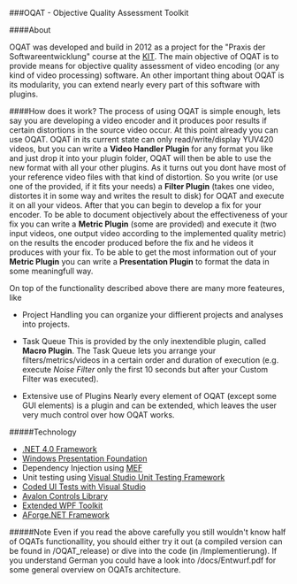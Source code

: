 ###OQAT - Objective Quality Assessment Toolkit

####About

OQAT was developed and build in 2012 as a project for the "Praxis der Softwareentwicklung" 
course at the [KIT](http://kit.edu). The main objective of OQAT is to provide means for objective
quality assessment of video encoding (or any kind of video processing) software. An other important 
thing about OQAT is its modularity, you can extend nearly every part of this software with plugins. 

####How does it work?
The process of using OQAT is simple enough, lets say you are developing a video encoder and it
produces poor results if certain distortions in the source video occur. At this point already
you can use OQAT. OQAT in its current state can only read/write/display YUV420 videos, but you can write 
a __Video Handler Plugin__ for any format you like and just drop it into your plugin folder, OQAT will then
be able to use the new format with all your other plugins. As it turns out you dont have most of your 
reference video files with that kind of distortion. So you write (or use one of the provided, 
if it fits your needs) a __Filter Plugin__ (takes one video, distortes it in some way and writes 
the result to disk) for OQAT and execute it on all your videos. After that you can begin to develop 
a fix for your encoder. To be able to document objectively about the effectiveness of your fix you 
can write a __Metric Plugin__ (some are provided) and execute it (two input videos, one output video 
according to the implemented quality metric) on the results the encoder produced before the fix and 
he videos it produces with your fix. To be able to get the most information out of your __Metric Plugin__ 
you can write a __Presentation Plugin__ to format the data in some meaningfull way. 

On top of the functionality described above there are many more feateures, like 
  * Project Handling
  you can organize your diffierent projects and analyses into projects.
  * Task Queue 
  This is provided by the only inextendible plugin, called __Macro Plugin__. The Task Queue
  lets you arrange your filters/metrics/videos in a certain order and duration of execution (e.g. 
  execute _Noise Filter_ only the first 10 seconds but after your Custom Filter was executed).
  
  * Extensive use of Plugins
  Nearly every element of OQAT (except some GUI elements) is a plugin and can be extended, which leaves the
  user very much control over how OQAT works.

#####Technology

  * [.NET 4.0 Framework](http://msdn.microsoft.com/en-us/vstudio/aa496123.aspx)
  * [Windows Presentation Foundation](http://msdn.microsoft.com/en-us/library/aa970268.aspx)
  * Dependency Injection using [MEF](http://msdn.microsoft.com/en-us/library/dd460648.aspx)
  * Unit testing using [Visual Studio Unit Testing Framework](http://msdn.microsoft.com/en-us/library/ms243147.aspx)
  * [Coded UI Tests with Visual Studio](http://msdn.microsoft.com/en-us/library/dd286726.aspx)
  * [Avalon Controls Library](http://avaloncontrolslib.codeplex.com/)
  * [Extended WPF Toolkit](http://wpftoolkit.codeplex.com/)
  * [AForge.NET Framework](http://www.aforgenet.com/)


#####Note
Even if you read the above carefully you still wouldn't know half of OQATs functionallity, you should either try it out
(a compiled version can be found in /OQAT_release) or dive into the code (in /Implementierung). If you understand German 
you could have a look into /docs/Entwurf.pdf for some general overview on OQATs architecture.

 

